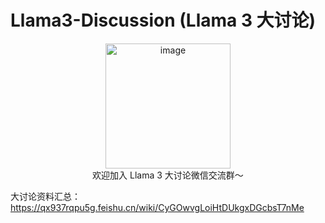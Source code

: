 # Llama3-Discussion (Llama 3 大讨论)

<div align="center">
  <img src="https://github.com/SmartFlowAI/X-Llama3/assets/25839884/b2a9d3f1-3463-44aa-af77-7e1caa541aed" alt="image" width="200" height="200">
</div>



<div align="center">
欢迎加入 Llama 3 大讨论微信交流群～
</div>

大讨论资料汇总：https://qx937rqpu5g.feishu.cn/wiki/CyGOwvgLoiHtDUkgxDGcbsT7nMe
